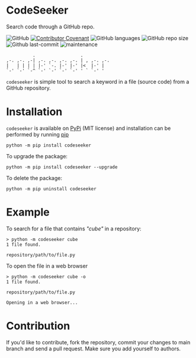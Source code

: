 # CodeSeeker

Search code through a GitHub repo.

![GitHub](https://img.shields.io/github/license/leugimkm/codeseeker)
[![Contributor Covenant](https://img.shields.io/badge/Contributor%20Covenant-2.0-4baaaa.svg)](./code_of_conduct.md)
![GitHub languages](https://img.shields.io/github/languages/top/leugimkm/codeseeker)
![GitHub repo size](https://img.shields.io/github/repo-size/leugimkm/codeseeker)
![Github last-commit](https://img.shields.io/github/last-commit/leugimkm/codeseeker)
![maintenance](https://img.shields.io/maintenance/yes/2022)

              .                 .          
    ,-. ,-. ,-| ,-. ,-. ,-. ,-. | , ,-. ,-.
    |   | | | | |-' `-. |-' |-' |<  |-' |  
    `-' `-' `-^ `-' `-' `-' `-' ' ` `-' '  

`codeseeker` is simple tool to search a keyword in a file (source code) from a GitHub repository.

# Installation

`codeseeker` is available on [PyPi](https://pypi.org/project/codeseeker/) (MIT license)
and installation can be performed by running [pip](https://docs.python.org/es/3/installing/index.html)

```
python -m pip install codeseeker
```
To upgrade the package:
```
python -m pip install codeseeker --upgrade
```
To delete the package:
```
python -m pip uninstall codeseeker
```

# Example

To search for a file that contains _"cube"_ in a repository:

    > python -m codeseeker cube
    1 file found.

    repository/path/to/file.py

To open the file in a web browser

    > python -m codeseeker cube -o
    1 file found.

    repository/path/to/file.py

    Opening in a web browser...

# Contribution

If you'd like to contribute, fork the repository, commit your changes to main branch 
and send a pull request.
Make sure you add yourself to authors.